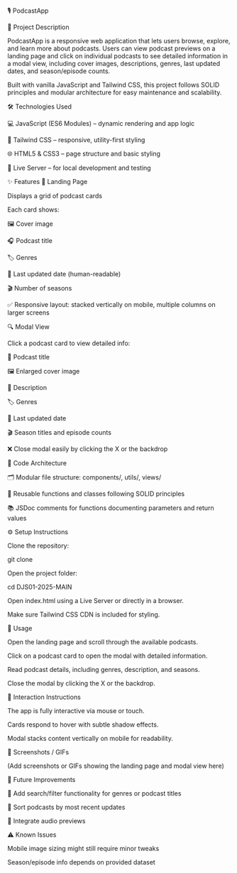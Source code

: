 🎙️ PodcastApp

📝 Project Description

PodcastApp is a responsive web application that lets users browse, explore, and learn more about podcasts. Users can view podcast previews on a landing page and click on individual podcasts to see detailed information in a modal view, including cover images, descriptions, genres, last updated dates, and season/episode counts.

Built with vanilla JavaScript and Tailwind CSS, this project follows SOLID principles and modular architecture for easy maintenance and scalability.

🛠️ Technologies Used

💻 JavaScript (ES6 Modules) – dynamic rendering and app logic

🎨 Tailwind CSS – responsive, utility-first styling

🌐 HTML5 & CSS3 – page structure and basic styling

🚀 Live Server – for local development and testing

✨ Features
📄 Landing Page

Displays a grid of podcast cards

Each card shows:

🖼️ Cover image

🎧 Podcast title

🏷️ Genres

📅 Last updated date (human-readable)

🎬 Number of seasons

✅ Responsive layout: stacked vertically on mobile, multiple columns on larger screens

🔍 Modal View

Click a podcast card to view detailed info:

🎯 Podcast title

🖼️ Enlarged cover image

📖 Description

🏷️ Genres

📅 Last updated date

🎬 Season titles and episode counts

❌ Close modal easily by clicking the X or the backdrop

🧩 Code Architecture

🗂️ Modular file structure: components/, utils/, views/

🔧 Reusable functions and classes following SOLID principles

📚 JSDoc comments for functions documenting parameters and return values

⚙️ Setup Instructions

Clone the repository:

git clone <repository-url>


Open the project folder:

cd DJS01-2025-MAIN


Open index.html using a Live Server or directly in a browser.

Make sure Tailwind CSS CDN is included for styling.

🚀 Usage

Open the landing page and scroll through the available podcasts.

Click on a podcast card to open the modal with detailed information.

Read podcast details, including genres, description, and seasons.

Close the modal by clicking the X or the backdrop.

🤝 Interaction Instructions

The app is fully interactive via mouse or touch.

Cards respond to hover with subtle shadow effects.

Modal stacks content vertically on mobile for readability.

📸 Screenshots / GIFs

(Add screenshots or GIFs showing the landing page and modal view here)

🚧 Future Improvements

🔎 Add search/filter functionality for genres or podcast titles

📅 Sort podcasts by most recent updates

🎵 Integrate audio previews

⚠️ Known Issues

Mobile image sizing might still require minor tweaks

Season/episode info depends on provided dataset
